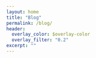```yaml
---
layout: home
title: "Blog"
permalink: /blog/
header:
  overlay_color: $overlay-color
  overlay_filter: "0.2"
excerpt: ""
---
```


<!-- Placeholder content. Replace with real blog posts when ready. -->